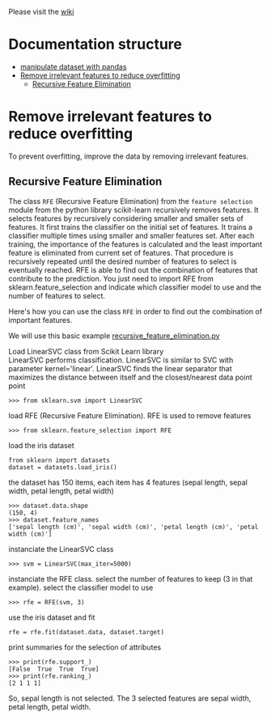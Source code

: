 Please visit the [wiki](https://github.com/ksator/Machine_Learning_with_Python/wiki)  


# Documentation structure

- [manipulate dataset with pandas](#manipulate-dataset-with-pandas)  
- [Remove irrelevant features to reduce overfitting](#remove-irrelevant-features-to-reduce-overfitting)  
  - [Recursive Feature Elimination](#recursive-feature-elimination)  



# Remove irrelevant features to reduce overfitting 

To prevent overfitting, improve the data by removing irrelevant features. 

## Recursive Feature Elimination

The class `RFE` (Recursive Feature Elimination) from the `feature selection` module from the python library scikit-learn recursively removes features. It selects features by recursively considering smaller and smaller sets of features. It first trains the classifier on the initial set of features. It trains a classifier multiple times using smaller and smaller features set. After each training, the importance of the features is calculated and the least important feature is eliminated from current set of features. That procedure is recursively repeated until the desired number of features to select is eventually reached. RFE is able to find out the combination of features that contribute to the prediction. You just need to import RFE from sklearn.feature_selection and indicate which classifier model to use and the number of features to select.  

Here's how you can use the class `RFE` in order to find out the combination of important features.  

We will use this basic example [recursive_feature_elimination.py](recursive_feature_elimination.py)  

Load LinearSVC class from Scikit Learn library  
LinearSVC performs classification. LinearSVC is similar to SVC with parameter kernel='linear'. LinearSVC finds the linear separator that maximizes the distance between itself and the closest/nearest data point point  
```
>>> from sklearn.svm import LinearSVC
```
load RFE (Recursive Feature Elimination). RFE is used to remove features  
```
>>> from sklearn.feature_selection import RFE
```
load the iris dataset  
```
from sklearn import datasets
dataset = datasets.load_iris()
```
the dataset has 150 items, each item has 4 features (sepal length, sepal width, petal length, petal width)
```
>>> dataset.data.shape
(150, 4)
>>> dataset.feature_names
['sepal length (cm)', 'sepal width (cm)', 'petal length (cm)', 'petal width (cm)']
```
instanciate the LinearSVC class  
```
>>> svm = LinearSVC(max_iter=5000)
```
instanciate the RFE class. select the number of features to keep (3 in that example). select the classifier model to use
```
>>> rfe = RFE(svm, 3)
```
use the iris dataset and fit
```
rfe = rfe.fit(dataset.data, dataset.target)
```
print summaries for the selection of attributes
```
>>> print(rfe.support_)
[False  True  True  True]
>>> print(rfe.ranking_)
[2 1 1 1]
```
So, sepal length is not selected. The 3 selected features are sepal width, petal length, petal width.  
